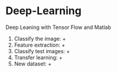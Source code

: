 # Deep-Learning
Deep Leaning with Tensor Flow and Matlab

1. Classify the image: +
2. Feature extraction: +
3. Classify test images: +
4. Transfer learning: +
5. New dataset: +
